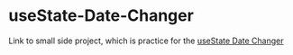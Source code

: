 # useState-Date-Changer
Link to small side project, which is practice for the [useState Date Changer](https://codesandbox.io/p/github/twwright119/useState-Date-Changer/main?create=true)
